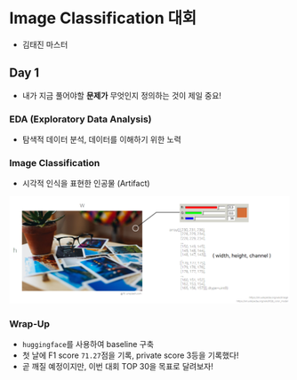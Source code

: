 # Image Classification 대회
- 김태진 마스터

## Day 1
- 내가 지금 풀어야할 **문제가** 무엇인지 정의하는 것이 제일 중요!

### EDA (Exploratory Data Analysis)
- 탐색적 데이터 분석, 데이터를 이해하기 위한 노력

### Image Classification
- 시각적 인식을 표현한 인공물 (Artifact)

![img](../../assets/img/p-stage/imgcls_02_01.PNG)

### Wrap-Up
- `huggingface`를 사용하여 baseline 구축
- 첫 날에 F1 score `71.27`점을 기록, private score 3등을 기록했다!
- 곧 깨질 예정이지만, 이번 대회 TOP 30을 목표로 달려보자!
